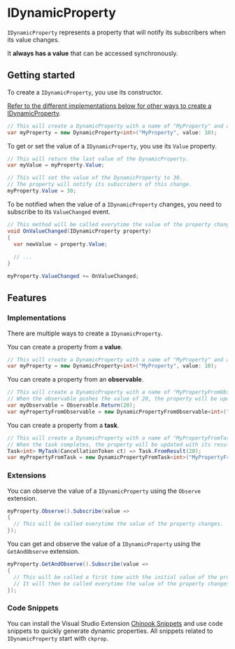 ﻿# IDynamicProperty

`IDynamicProperty` represents a property that will notify its subscribers when its value changes.

It **always has a value** that can be accessed synchronously.

## Getting started

To create a `IDynamicProperty`, you use its constructor.

[Refer to the different implementations below for other ways to create a IDynamicProperty](#implementations).

```csharp
// This will create a DynamicProperty with a name of "MyProperty" and a value of 10.
var myProperty = new DynamicProperty<int>("MyProperty", value: 10);
```

To get or set the value of a `IDynamicProperty`, you use its `Value` property.

```csharp
// This will return the last value of the DynamicProperty.
var myValue = myProperty.Value;

// This will set the value of the DynamicProperty to 30.
// The property will notify its subscribers of this change.
myProperty.Value = 30;
```

To be notified when the value of a `IDynamicProperty` changes, you need to subscribe to its `ValueChanged` event.

```csharp
// This method will be called everytime the value of the property changes.
void OnValueChanged(IDynamicProperty property)
{
  var newValue = property.Value;
  
  // ...
}

myProperty.ValueChanged += OnValueChanged;
```

## Features

### Implementations

There are multiple ways to create a `IDynamicProperty`.

You can create a property from a **value**.

```csharp
// This will create a DynamicProperty with a name of "MyProperty" and a value of 10.
var myProperty = new DynamicProperty<int>("MyProperty", value: 10);
```

You can create a property from an **observable**.

```csharp
// This will create a DynamicProperty with a name of "MyPropertyFromObservable" and an initial value of 10.
// When the observable pushes the value of 20, the property will be updated and will notify its subscribers of this change.
var myObservable = Observable.Return(20);
var myPropertyFromObservable = new DynamicPropertyFromObservable<int>("MyPropertyFromObservable", myObservable, initialValue: 10);
```

You can create a property from a **task**.

```csharp
// This will create a DynamicProperty with a name of "MyPropertyFromTask" and an initial value of 10.
// When the task completes, the property will be updated with its result and will notify its subscribers of this change.
Task<int> MyTask(CancellationToken ct) => Task.FromResult(20);
var myPropertyFromTask = new DynamicPropertyFromTask<int>("MyPropertyFromTask", MyTask, initialValue: 10);
```

### Extensions

You can observe the value of a `IDynamicProperty` using the `Observe` extension.

```csharp
myProperty.Observe().Subscribe(value =>
{
  // This will be called everytime the value of the property changes.
});
```

You can get and observe the value of a `IDynamicProperty` using the `GetAndObserve` extension.

```csharp
myProperty.GetAndObserve().Subscribe(value =>
{
  // This will be called a first time with the initial value of the property.
  // It will then be called everytime the value of the property changes.
});
```

### Code Snippets

You can install the Visual Studio Extension [Chinook Snippets](https://marketplace.visualstudio.com/items?itemName=nventivecorp.ChinookSnippets) and use code snippets to quickly generate dynamic properties.
All snippets related to `IDynamicProperty` start with `ckprop`.
